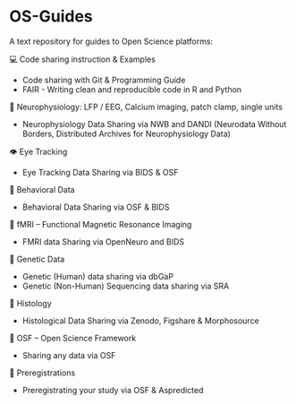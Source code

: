 # OS-Guides
A text repository for guides to Open Science platforms:

💻 Code sharing instruction & Examples
* Code sharing with Git & Programming Guide
* FAIR - Writing clean and reproducible code in R and Python

🧠 Neurophysiology: LFP / EEG, Calcium imaging, patch clamp, single units
* Neurophysiology Data Sharing via NWB and DANDI (Neurodata Without Borders, Distributed Archives for Neurophysiology Data) 

👁️ Eye Tracking
* Eye Tracking Data Sharing via BIDS & OSF

🧍 Behavioral Data
* Behavioral Data Sharing via OSF & BIDS

🧲 fMRI – Functional Magnetic Resonance Imaging
* FMRI data Sharing via OpenNeuro and BIDS

🧬 Genetic Data
* Genetic (Human) data sharing via dbGaP 
* Genetic (Non-Human) Sequencing data sharing via SRA 

🧫 Histology
* Histological Data Sharing via Zenodo, Figshare & Morphosource

📁 OSF – Open Science Framework
* Sharing any data via OSF 

📝 Preregistrations
* Preregistrating your study via OSF & Aspredicted






